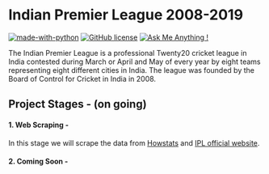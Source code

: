 
# Indian Premier League 2008-2019


[![made-with-python](https://img.shields.io/badge/Made%20with-Python-1f425f.svg)](https://www.python.org/)   [![GitHub license](https://img.shields.io/github/license/Naereen/StrapDown.js.svg)](https://github.com/bprasad26/ipl_data_analysis/blob/master/LICENSE) [![Ask Me Anything !](https://img.shields.io/badge/Ask%20me-anything-1abc9c.svg)](https://www.lifewithdata.com/contact)


The Indian Premier League is a professional Twenty20 cricket league in India contested during March or April and May of every year by eight teams representing eight different cities in India. The league was founded by the Board of Control for Cricket in India in 2008.

## Project Stages - (on going)

#### 1.  Web Scraping -  
In this stage we will scrape the data from [Howstats](http://howstat.com/cricket/home.asp) and [IPL official website](https://www.iplt20.com/). 

#### 2. Coming Soon - 

